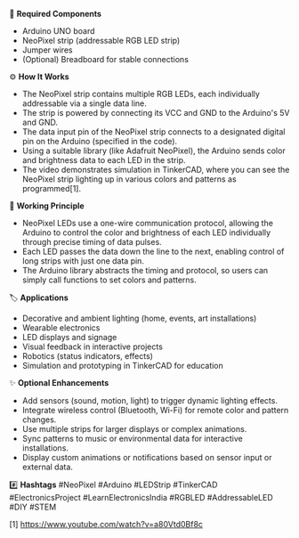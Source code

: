 🧰 **Required Components**
- Arduino UNO board  
- NeoPixel strip (addressable RGB LED strip)  
- Jumper wires  
- (Optional) Breadboard for stable connections  

⚙️ **How It Works**
- The NeoPixel strip contains multiple RGB LEDs, each individually addressable via a single data line.
- The strip is powered by connecting its VCC and GND to the Arduino's 5V and GND.
- The data input pin of the NeoPixel strip connects to a designated digital pin on the Arduino (specified in the code).
- Using a suitable library (like Adafruit NeoPixel), the Arduino sends color and brightness data to each LED in the strip.
- The video demonstrates simulation in TinkerCAD, where you can see the NeoPixel strip lighting up in various colors and patterns as programmed[1].

🔬 **Working Principle**
- NeoPixel LEDs use a one-wire communication protocol, allowing the Arduino to control the color and brightness of each LED individually through precise timing of data pulses.
- Each LED passes the data down the line to the next, enabling control of long strips with just one data pin.
- The Arduino library abstracts the timing and protocol, so users can simply call functions to set colors and patterns.

🏷️ **Applications**
- Decorative and ambient lighting (home, events, art installations)
- Wearable electronics
- LED displays and signage
- Visual feedback in interactive projects
- Robotics (status indicators, effects)
- Simulation and prototyping in TinkerCAD for education

✨ **Optional Enhancements**
- Add sensors (sound, motion, light) to trigger dynamic lighting effects.
- Integrate wireless control (Bluetooth, Wi-Fi) for remote color and pattern changes.
- Use multiple strips for larger displays or complex animations.
- Sync patterns to music or environmental data for interactive installations.
- Display custom animations or notifications based on sensor input or external data.

#️⃣ **Hashtags**
#NeoPixel #Arduino #LEDStrip #TinkerCAD #ElectronicsProject #LearnElectronicsIndia #RGBLED #AddressableLED #DIY #STEM

[1] https://www.youtube.com/watch?v=a80Vtd0Bf8c
